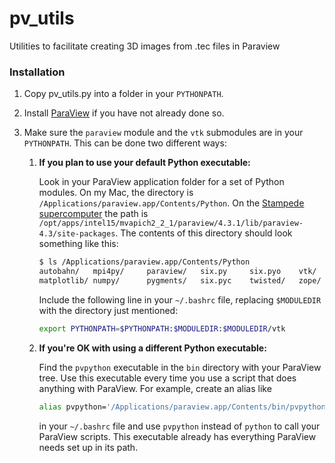 # pv_utils

Utilities to facilitate creating 3D images from .tec files in Paraview

### Installation

1. Copy pv_utils.py into a folder in your `PYTHONPATH`.

2. Install [ParaView](http://www.paraview.org/download/) if you have not already done so.

3. Make sure the `paraview` module and the `vtk` submodules are in your `PYTHONPATH`. This can be done two different ways:
   1. **If you plan to use your default Python executable:**
      
      Look in your ParaView application folder for a set of Python modules. On my Mac, the directory is `/Applications/paraview.app/Contents/Python`. On the [Stampede supercomputer](https://www.tacc.utexas.edu/stampede/) the path is `/opt/apps/intel15/mvapich2_2_1/paraview/4.3.1/lib/paraview-4.3/site-packages`. The contents of this directory should look something like this:
      
      ```bash
      $ ls /Applications/paraview.app/Contents/Python
      autobahn/   mpi4py/     paraview/   six.py     six.pyo    vtk/
      matplotlib/ numpy/      pygments/   six.pyc    twisted/   zope/
      ```
      
      Include the following line in your `~/.bashrc` file, replacing `$MODULEDIR` with the directory just mentioned:
      
      ```bash
      export PYTHONPATH=$PYTHONPATH:$MODULEDIR:$MODULEDIR/vtk
      ```
      
   2. **If you're OK with using a different Python executable:**
      
      Find the `pvpython` executable in the `bin` directory with your ParaView tree. Use this executable every time you use a script that does anything with ParaView. For example, create an alias like
      
      ```bash
      alias pvpython='/Applications/paraview.app/Contents/bin/pvpython'
      ```
      
      in your `~/.bashrc` file and use `pvpython` instead of `python` to call your ParaView scripts. This executable already has everything ParaView needs set up in its path.
